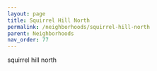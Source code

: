```yaml
---
layout: page
title: Squirrel Hill North
permalink: /neighborhoods/squirrel-hill-north
parent: Neighborhoods
nav_order: 77
---
```


squirrel hill north